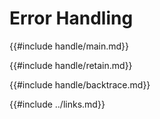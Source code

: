 # Error Handling

{{#include handle/main.md}}

{{#include handle/retain.md}}

{{#include handle/backtrace.md}}

{{#include ../links.md}}
